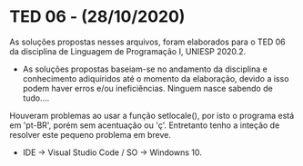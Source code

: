# TED 06 - (28/10/2020)
 
As soluções propostas nesses arquivos, foram elaborados para o TED 06 da disciplina de Linguagem de Programação I, UNIESP 2020.2.

- As soluções propostas baseiam-se no andamento da disciplina e conhecimento adiquiridos até o momento da elaboração, devido a isso podem haver erros e/ou ineficiências.
Ninguem nasce sabendo de tudo....

Houveram problemas ao usar a função setlocale(), por isto o programa está em 'pt-BR', porém sem acentuação ou 'ç'. 
Entretanto tenho a inteção de resolver este pequeno problema em breve.  

- IDE -> Visual Studio Code / SO -> Windowns 10.

